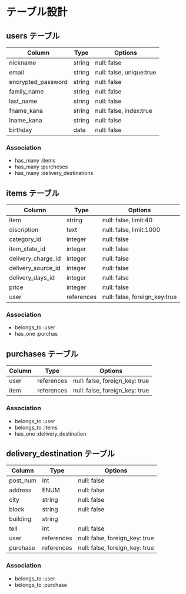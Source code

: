 # テーブル設計

## users テーブル

| Column                  | Type   | Options                  |
| ----------------------- | ------ | ------------------------ |
| nickname                | string | null: false              |
| email                   | string | null: false, unique:true |
| encrypted_password      | string | null: false              |
| family_name             | string | null: false              |
| last_name               | string | null: false              |
| fname_kana              | string | null: false, index:true  |
| lname_kana              | string | null: false              |
| birthday                | date   | null: false              |

### Association

- has_many :items
- has_many :purcheses
- has_many :delivery_destinations

## items テーブル

| Column             | Type       | Options                           |
| ------------------ | -----------| --------------------------------- |
| item               | string     | null: false, limit:40             |
| discription        | text       | null: false, limit:1000           |
| category_id        | integer    | null: false                       |
| item_state_id      | integer    | null: false                       |
| delivery_charge_id | integer    | null: false                       |
| delivery_source_id | integer    | null: false                       |
| delivery_days_id   | integer    | null: false                       |
| price              | integer    | null: false                       |
| user               | references | null: false, foreign_key:true |

<!-- imageはActiveStrageにて実装予定 -->

### Association

- belongs_to :user
- has_one :purchas

## purchases テーブル

| Column           | Type         | Options                        |
| ---------------- | ------------ | ------------------------------ |
| user             | references   | null: false, foreign_key: true |
| item             | references   | null: false, foreign_key: true |

### Association

- belongs_to :user
- belongs_to :items
- has_one :delivery_destination

## delivery_destination テーブル

| Column      | Type       | Options                        |
| ----------- | ---------- | ------------------------------ |
| post_num    | int        | null: false                    |
| address     | ENUM       | null: false                    |
| city        | string     | null: false                    |
| block       | string     | null: false                    |
| building    | string     |                                |
| tell        | int        | null: false                    |
| user        | references | null: false, foreign_key: true |
| purchase    | references | null: false, foreign_key: true |

### Association

- belongs_to :user
- belongs_to :purchase